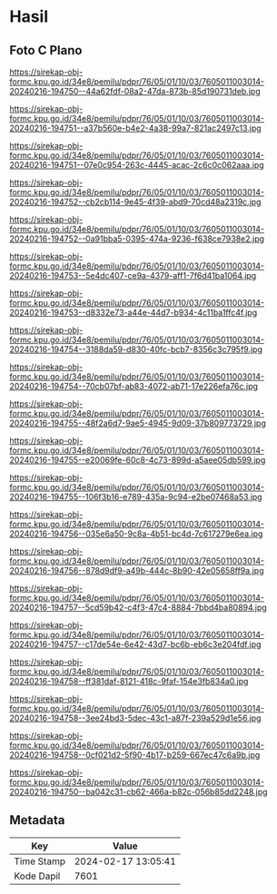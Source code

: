 # Hasil

## Foto C Plano

https://sirekap-obj-formc.kpu.go.id/34e8/pemilu/pdpr/76/05/01/10/03/7605011003014-20240216-194750--44a62fdf-08a2-47da-873b-85d190731deb.jpg

https://sirekap-obj-formc.kpu.go.id/34e8/pemilu/pdpr/76/05/01/10/03/7605011003014-20240216-194751--a37b560e-b4e2-4a38-99a7-821ac2497c13.jpg

https://sirekap-obj-formc.kpu.go.id/34e8/pemilu/pdpr/76/05/01/10/03/7605011003014-20240216-194751--07e0c954-263c-4445-acac-2c6c0c062aaa.jpg

https://sirekap-obj-formc.kpu.go.id/34e8/pemilu/pdpr/76/05/01/10/03/7605011003014-20240216-194752--cb2cb114-9e45-4f39-abd9-70cd48a2319c.jpg

https://sirekap-obj-formc.kpu.go.id/34e8/pemilu/pdpr/76/05/01/10/03/7605011003014-20240216-194752--0a91bba5-0395-474a-9236-f638ce7938e2.jpg

https://sirekap-obj-formc.kpu.go.id/34e8/pemilu/pdpr/76/05/01/10/03/7605011003014-20240216-194753--5e4dc407-ce9a-4379-aff1-7f6d41ba1064.jpg

https://sirekap-obj-formc.kpu.go.id/34e8/pemilu/pdpr/76/05/01/10/03/7605011003014-20240216-194753--d8332e73-a44e-44d7-b934-4c11ba1ffc4f.jpg

https://sirekap-obj-formc.kpu.go.id/34e8/pemilu/pdpr/76/05/01/10/03/7605011003014-20240216-194754--3188da59-d830-40fc-bcb7-8356c3c795f9.jpg

https://sirekap-obj-formc.kpu.go.id/34e8/pemilu/pdpr/76/05/01/10/03/7605011003014-20240216-194754--70cb07bf-ab83-4072-ab71-17e226efa76c.jpg

https://sirekap-obj-formc.kpu.go.id/34e8/pemilu/pdpr/76/05/01/10/03/7605011003014-20240216-194755--48f2a6d7-9ae5-4945-9d09-37b809773729.jpg

https://sirekap-obj-formc.kpu.go.id/34e8/pemilu/pdpr/76/05/01/10/03/7605011003014-20240216-194755--e20069fe-60c8-4c73-899d-a5aee05db599.jpg

https://sirekap-obj-formc.kpu.go.id/34e8/pemilu/pdpr/76/05/01/10/03/7605011003014-20240216-194755--106f3b16-e789-435a-9c94-e2be07468a53.jpg

https://sirekap-obj-formc.kpu.go.id/34e8/pemilu/pdpr/76/05/01/10/03/7605011003014-20240216-194756--035e6a50-9c8a-4b51-bc4d-7c617279e6ea.jpg

https://sirekap-obj-formc.kpu.go.id/34e8/pemilu/pdpr/76/05/01/10/03/7605011003014-20240216-194756--878d9df9-a49b-444c-8b90-42e05658ff9a.jpg

https://sirekap-obj-formc.kpu.go.id/34e8/pemilu/pdpr/76/05/01/10/03/7605011003014-20240216-194757--5cd59b42-c4f3-47c4-8884-7bbd4ba80894.jpg

https://sirekap-obj-formc.kpu.go.id/34e8/pemilu/pdpr/76/05/01/10/03/7605011003014-20240216-194757--c17de54e-6e42-43d7-bc6b-eb6c3e204fdf.jpg

https://sirekap-obj-formc.kpu.go.id/34e8/pemilu/pdpr/76/05/01/10/03/7605011003014-20240216-194758--ff381daf-8121-418c-9faf-154e3fb834a0.jpg

https://sirekap-obj-formc.kpu.go.id/34e8/pemilu/pdpr/76/05/01/10/03/7605011003014-20240216-194758--3ee24bd3-5dec-43c1-a87f-239a529d1e56.jpg

https://sirekap-obj-formc.kpu.go.id/34e8/pemilu/pdpr/76/05/01/10/03/7605011003014-20240216-194758--0cf021d2-5f90-4b17-b259-667ec47c6a9b.jpg

https://sirekap-obj-formc.kpu.go.id/34e8/pemilu/pdpr/76/05/01/10/03/7605011003014-20240216-194750--ba042c31-cb62-466a-b82c-056b85dd2248.jpg


## Metadata

| Key        | Value               |
| ---------- | ------------------- |
| Time Stamp | 2024-02-17 13:05:41 |
| Kode Dapil | 7601                |



